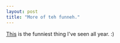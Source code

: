 ```yaml
---
layout: post
title: "More of teh funneh."
---
```

[This][1] is the funniest thing I've seen all year. :)

   [1]: http://cuagain.manilasites.com/discuss/msgReader$287
